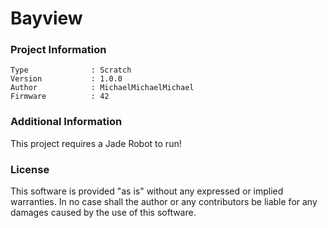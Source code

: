 Bayview
================



### Project Information
```
Type              : Scratch
Version           : 1.0.0
Author            : MichaelMichaelMichael
Firmware          : 42
```

### Additional Information
This project requires a Jade Robot to run!

### License
This software is provided "as is" without any expressed or implied warranties.  In no case shall the author or any contributors be liable for any damages caused by the use of this software.

